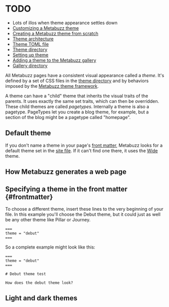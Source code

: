 # TODO
* Lots of illos when theme appearance settles down
* [Customizing a Metabuzz theme](customizing-theme.html)
* [Creating a Metabuzz theme from scratch](theme-from-scratch.html)
* [Theme architecture](theme-architecture.html)
* [Theme TOML file](theme-toml-file.html)
* [Theme directory](theme-directory.html)
* [Setting up theme](setting-up-theme.html)
* [Adding a theme to the Metabuzz gallery](add-theme.html)
* [Gallery directory](gallery-dir.html)

All Metabuzz pages have a consistent visual appearance called a *theme*.
It's defined by a set of CSS files in the [theme directory](theme-directory.html) and by behaviors imposed by the 
[Metabuzz theme framework](metabuzz-theme-framework.html).

A theme can have a "child" theme that inherits the visual traits
of the parents. It uses exactly the same set traits, which can then
be overridden. These child themes are called *pagetypes*. Internally
a theme is also a pagetype. PageTypes let you create a blog theme,
for example, but a section of the blog might be a pagetype called 
"homepage".


## Default theme

If you don't
name a theme in your page's [front matter](front-matter.html#theme), Metabuzz looks for a default theme set in the [site file](site-file.html#defaulttheme). If it can't find one there, it uses the 
[Wide](../gal/wide/index.html) theme.

## How Metabuzz generates a web page




## Specifying a theme in the front matter {#frontmatter}  

To choose a different theme, insert these lines to the very beginning of your file. In this example you'll choose the Debut theme, but it could just as well be any other theme like Pillar or Journey.

```
===
theme = "debut"
===
```

So a complete example might look like this:

```
===
theme = "debut"
===

# Debut theme test

How does the debut theme look?
```

<!-- DO NOT CHANGE THIS HEADER NAME because it is referenced elsewhere -->
## Light and dark themes


